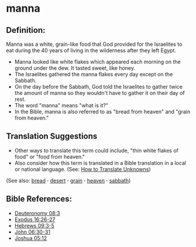 # manna #

## Definition: ##

Manna was a white, grain-like food that God provided for the Israelites to eat during the 40 years of living in the wilderness after they left Egypt.

* Manna looked like white flakes which appeared each morning on the ground under the dew. It tasted sweet, like honey.
* The Israelites gathered the manna flakes every day except on the Sabbath.
* On the day before the Sabbath, God told the Israelites to gather twice the amount of manna so they wouldn't have to gather it on their day of rest.
* The word "manna" means "what is it?"
* In the Bible, manna is also referred to as "bread from heaven" and "grain from heaven."

## Translation Suggestions ##

* Other ways to translate this term could include, "thin white flakes of food" or "food from heaven."
* Also consider how this term is translated in a Bible translation in a local or national language. (See: [How to Translate Unknowns](https://git.door43.org/Door43/en-ta-translate-vol1/src/master/content/translate_unknown.md))

(See also: [bread](../other/bread.md) **·** [desert](../other/desert.md) **·** [grain](../other/grain.md) **·** [heaven](../kt/heaven.md) **·** [sabbath](../kt/sabbath.md))

## Bible References: ##

* [Deuteronomy 08:3](https://door43.org/en/bible/notes/deu/08/03)
* [Exodus 16:26-27](https://door43.org/en/bible/notes/exo/16/26)
* [Hebrews 09:3-5](https://door43.org/en/bible/notes/heb/09/03)
* [John 06:30-31](https://door43.org/en/bible/notes/jhn/06/30)
* [Joshua 05:12](https://door43.org/en/bible/notes/jos/05/12)

